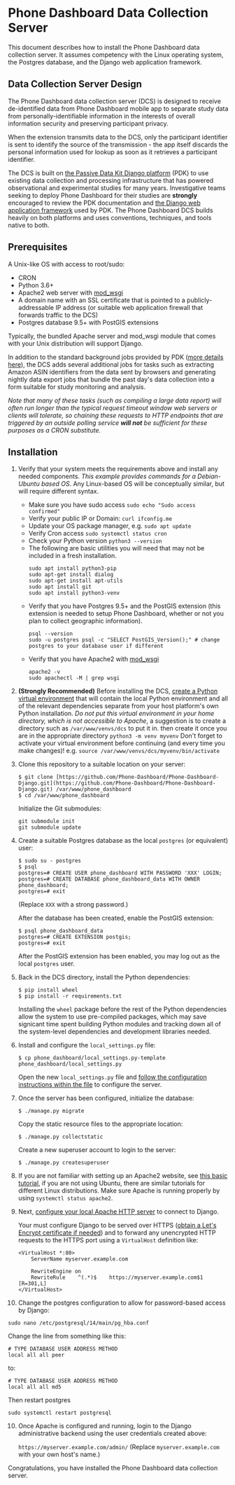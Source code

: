 # Phone Dashboard Data Collection Server

This document describes how to install the Phone Dashboard data collection server. It assumes competency with the Linux operating system, the Postgres database, and the Django web application framework.

## Data Collection Server Design

The Phone Dashboard data collection server (DCS) is designed to receive de-identified data from Phone Dashboard mobile app to separate study data from personally-identifiable information in the interests of overall information security and preserving participant privacy.

When the extension transmits data to the DCS, only the participant identifier is sent to identify the source of the transmission - the app itself discards the personal information used for lookup as soon as it retrieves a participant identifier.

The DCS is built on [the Passive Data Kit Django platform](https://github.com/audacious-software/PassiveDataKit-Django/) (PDK) to use existing data collection and processing infrastructure that has powered observational and experimental studies for many years. Investigative teams seeking to deploy Phone Dashboard for their studies are **strongly** encouraged to review the PDK documentation and [the Django web application framework](https://www.djangoproject.com/start/) used by PDK. The Phone Dashboard DCS builds heavily on both platforms and uses conventions, techniques, and tools native to both.

## Prerequisites

A Unix-like OS with access to root/sudo: 
* CRON
* Python 3.6+
* Apache2 web server with [mod_wsgi](https://modwsgi.readthedocs.io/)
* A domain name with an SSL certificate that is pointed to a publicly-addressable IP address (or suitable web application firewall that forwards traffic to the DCS)
* Postgres database 9.5+ with PostGIS extensions

Typically, the bundled Apache server and mod_wsgi module that comes with your Unix distribution will support Django.

In addition to the standard background jobs provided by PDK ([more details here](https://github.com/audacious-software/PassiveDataKit-Django/#background-jobs-setup)), the DCS adds several additional jobs for tasks such as extracting Amazon ASIN identifiers from the data sent by browsers and generating nightly data export jobs that bundle the past day's data collection into a form suitable for study monitoring and analysis.

*Note that many of these tasks (such as compiling a large data report) will often run longer than the typical request timeout window web servers or clients will tolerate, so chaining these requests to HTTP endpoints that are triggered by an outside polling service **will not** be sufficient for these purposes as a CRON substitute.*

## Installation

1. Verify that your system meets the requirements above and install any needed components. *This example provides commands for a Debian-Ubuntu based OS*. Any Linux-based OS will be conceptually similar, but will require different syntax.
   * Make sure you have sudo access `sudo echo "Sudo access confirmed"`
   * Verify your public IP or Domain: `curl ifconfig.me`
   * Update your OS package manager, e.g. `sudo apt update`
   * Verify Cron access `sudo systemctl status cron`
   * Check your Python version `python3 --version`
   * The following are basic utilities you will need that may not be included in a fresh installation.
     ```
     sudo apt install python3-pip
     sudo apt-get install dialog
     sudo apt-get install apt-utils
     sudo apt install git
     sudo apt install python3-venv
     ```
   * Verify that you have Postgres 9.5+ and the PostGIS extension (this extension is needed to setup Phone Dashboard, whether or not you plan to collect geographic information).
     ```
     psql --version
     sudo -u postgres psql -c "SELECT PostGIS_Version();" # change postgres to your database user if different
     ```
   * Verify that you have Apache2 with [mod_wsgi](https://modwsgi.readthedocs.io/)
     ```
     apache2 -v
     sudo apachectl -M | grep wsgi
     ```

1. **(Strongly Recommended)** Before installing the DCS, [create a Python virtual environment](https://docs.python.org/3/library/venv.html) that will contain the local Python environment and all of the relevant dependencies separate from your host platform's own Python installation. *Do not put this virtual environment in your home directory, which is not accessible to Apache*, a suggestion is to create a directory such as `/var/www/venvs/dcs` to put it in. then create it once you are in the appropriate directory `python3 -m venv myvenv`  Don't forget to activate your virtual environment before continuing (and every time you make changes)! e.g. `source /var/www/venvs/dcs/myvenv/bin/activate`

2. Clone this repository to a suitable location on your server:

    ```
    $ git clone [https://github.com/Phone-Dashboard/Phone-Dashboard-Django.git](https://github.com/Phone-Dashboard/Phone-Dashboard-Django.git) /var/www/phone_dashboard
    $ cd /var/www/phone_dashboard
    ```

    Initialize the Git submodules:

    ```
    git submodule init
    git submodule update
    ```

3. Create a suitable Postgres database as the local `postgres` (or equivalent) user:

    ```
    $ sudo su - postgres
    $ psql
    postgres=# CREATE USER phone_dashboard WITH PASSWORD 'XXX' LOGIN;
    postgres=# CREATE DATABASE phone_dashboard_data WITH OWNER phone_dashboard;
    postgres=# exit
    ```

    (Replace `XXX` with a strong password.)

    After the database has been created, enable the PostGIS extension:

    ```
    $ psql phone_dashboard_data
    postgres=# CREATE EXTENSION postgis;
    postgres=# exit
    ```

    After the PostGIS extension has been enabled, you may log out as the local `postgres` user.

4. Back in the DCS directory, install the Python dependencies:

    ```
    $ pip install wheel
    $ pip install -r requirements.txt
    ```

    Installing the `wheel` package before the rest of the Python dependencies allow the system to use pre-compiled packages, which may save signicant time spent building Python modules and tracking down all of the system-level dependencies and development libraries needed.

5. Install and configure the `local_settings.py` file:

    ```
    $ cp phone_dashboard/local_settings.py-template phone_dashboard/local_settings.py
    ```

    Open the new `local_settings.py` file and [follow the configuration instructions within the file](/phone_dashboard/local_settings.py-template) to configure the server.
    
6. Once the server has been configured, initialize the database:

    ```$ ./manage.py migrate```

    Copy the static resource files to the appropriate location:

    ```$ ./manage.py collectstatic```

    Create a new superuser account to login to the server:

    ```$ ./manage.py createsuperuser```

7. If  you are not familiar with setting up an Apache2 website, see [this basic tutorial](https://ubuntu.com/tutorials/install-and-configure-apache#1-overview), if you are not using Ubuntu, there are similar tutorials for different Linux distributions. Make sure Apache is running properly by using `systemctl status apache2`.
 
8. Next, [configure your local Apache HTTP server](https://docs.djangoproject.com/en/3.2/howto/deployment/wsgi/modwsgi/) to connect to Django.

    Your must configure Django to be served over HTTPS ([obtain a Let's Encrypt certificate if needed](https://letsencrypt.org/)) and to forward any unencrypted HTTP requests to the HTTPS port using a `VirtualHost` definition like:

    ````
    <VirtualHost *:80>
        ServerName myserver.example.com

        RewriteEngine on
        RewriteRule    ^(.*)$    https://myserver.example.com$1    [R=301,L]
    </VirtualHost>
    ````

9. Change the postgres configuration to allow for password-based access by Django:
```
sudo nano /etc/postgresql/14/main/pg_hba.conf
```

Change the line from something like this:
```
# TYPE DATABASE USER ADDRESS METHOD 
local all all peer
```
to:
```
# TYPE DATABASE USER ADDRESS METHOD 
local all all md5
```
Then restart postgres
```
sudo systemctl restart postgresql
```

10. Once Apache is configured and running, login to the Django administrative backend using the user credentials created above: 

    `https://myserver.example.com/admin/` (Replace `myserver.example.com` with your own host's name.) 
    
Congratulations, you have installed the Phone Dashboard data collection server.
